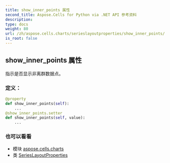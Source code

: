 ```yaml
---
title: show_inner_points 属性
second_title: Aspose.Cells for Python via .NET API 参考资料
description:
type: docs
weight: 80
url: /zh/aspose.cells.charts/serieslayoutproperties/show_inner_points/
is_root: false
---
```

## show_inner_points 属性

指示是否显示非离群数据点。
### 定义：
```python
@property
def show_inner_points(self):
    ...
@show_inner_points.setter
def show_inner_points(self, value):
    ...
```

### 也可以看看
* 模块 [aspose.cells.charts](../../)
* 类 [SeriesLayoutProperties](/cells/python-net/zh/aspose.cells.charts/serieslayoutproperties)
